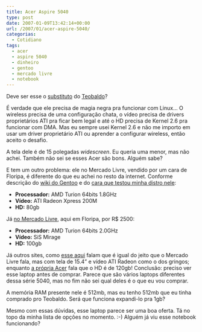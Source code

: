 ```yaml
---
title: Acer Aspire 5040
type: post
date: 2007-01-09T13:42:14+00:00
url: /2007/01/acer-aspire-5040/
categorias:
  - Cotidiano
tags:
  - acer
  - aspire 5040
  - dinheiro
  - gentoo
  - mercado livre
  - notebook
---
```


Deve ser esse o [substituto][1] do [Teobaldo][2]?

É verdade que ele precisa de magia negra pra funcionar com Linux… O wireless precisa de uma configuração chata, o vídeo precisa de drivers proprietários ATI pra ficar bem legal e até o HD precisa de Kernel 2.6 pra funcionar com DMA. Mas eu sempre usei Kernel 2.6 e não me importo em usar um driver proprietário ATI ou aprender a configurar wireless, então aceito o desafio.

A tela dele é de 15 polegadas _widescreen_. Eu queria uma menor, mas não achei. Também não sei se esses Acer são bons. Alguém sabe?

E tem um outro problema: ele no Mercado Livre, vendido por um cara de Floripa, é diferente do que eu achei no resto da internet. Conforme descrição do [wiki do Gentoo][3] e do [cara que testou minha distro nele][4]:

- **Processador:** AMD Turion 64bits 1.8GHz
- **Vídeo:** ATI Radeon Xpress 200M
- **HD:** 80gb

Já [no Mercado Livre][5], aqui em Floripa, por R\$ 2500:

- **Processador:** AMD Turion 64bits 2.0GHz
- **Vídeo:** SiS Mirage
- **HD:** 100gb

Já outros sites, como [esse aqui][6] falam que é igual do jeito que o Mercado Livre fala, mas com tela de 15.4” e vídeo ATI Radeon como o dos gringos; enquanto [a própria Acer][7] fala que o HD é de 120gb! Conclusão: preciso ver esse laptop antes de comprar. Parece que são vários laptops diferentes dessa série 5040, mas no fim não sei qual deles é o que eu vou comprar.

A memória RAM presente nele é 512mb, mas eu tenho 512mb que eu tinha comprado pro Teobaldo. Será que funciona expandi-lo pra 1gb?

Mesmo com essas dúvidas, esse laptop parece ser uma boa oferta. Tá no topo da minha lista de opções no momento. :-) Alguém já viu esse notebook funcionando?

[1]: /2007/01/errar-duas-vezes-e-burrice/
[2]: /2006/12/teobaldo-no-medico/
[3]: http://gentoo-wiki.com/HARDWARE_Acer_Aspire_5040
[4]: http://obsolete.freeshell.org/acer.html
[5]: http://produto.mercadolivre.com.br/MLB-51662034-acer-5040-turion-20-512mb-100gb-15wide-nfgarantfrete-5043-_JM
[6]: http://www.pluginformatica.com/loja/produto.php?loja=10&IdProd=3435
[7]: http://209.85.165.104/search?q=cache:9soTPhSlJrYJ:www.acer.co.th/product/travelmate/Aspire5040/index.htm+acer+aspire+5040

